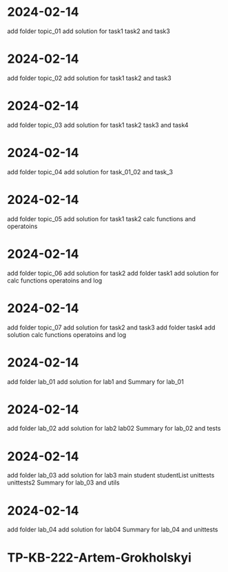 # 2024-02-14
add folder topic_01
add solution for task1 task2 and task3

# 2024-02-14
add folder topic_02
add solution for task1 task2 and task3

# 2024-02-14
add folder topic_03
add solution for task1 task2 task3 and task4

# 2024-02-14
add folder topic_04
add solution for task_01_02 and task_3

# 2024-02-14
add folder topic_05
add solution for task1 task2 calc functions and operatoins

# 2024-02-14
add folder topic_06
add solution for task2
add folder task1
add solution for calc functions operatoins and log

# 2024-02-14
add folder topic_07
add solution for task2 and task3
add folder task4
add solution calc functions operatoins and log

# 2024-02-14
add folder lab_01
add solution for lab1 and Summary for lab_01

# 2024-02-14
add folder lab_02
add solution for lab2 lab02 Summary for lab_02 and tests

# 2024-02-14
add folder lab_03
add solution for lab3 main student studentList unittests unittests2 Summary for lab_03 and utils

# 2024-02-14
add folder lab_04
add solution for lab04 Summary for lab_04 and unittests

# TP-KB-222-Artem-Grokholskyi
